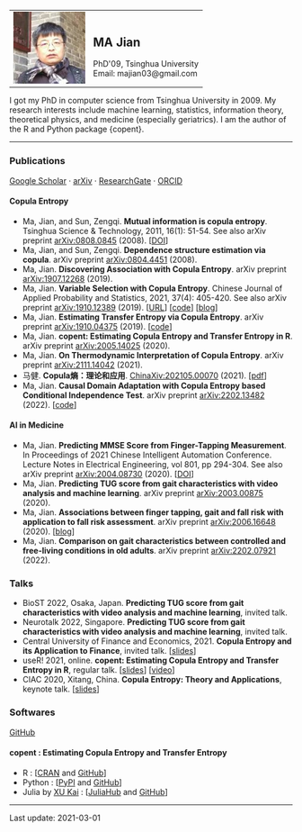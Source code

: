 <table border = "0">
  <tr>
    <td><img src="/head.jpeg" /></td>
    <td> <h2> MA Jian </h2> PhD'09, Tsinghua University <br> Email: majian03@gmail.com </td>
  </tr>
</table>
I got my PhD in computer science from Tsinghua University in 2009. My research interests include machine learning, statistics, information theory, theoretical physics, and medicine (especially geriatrics). I am the author of the R and Python package {copent}.

---
### Publications
[Google Scholar](https://scholar.google.com/citations?user=gqCD4kwAAAAJ) · 
[arXiv](http://arxiv.org/a/ma_j_3) · 
[ResearchGate](https://www.researchgate.net/profile/Jian_Ma9) · 
[ORCID](https://orcid.org/0000-0001-5357-1921)

#### Copula Entropy
* Ma, Jian, and Sun, Zengqi. **Mutual information is copula entropy**. Tsinghua Science & Technology, 2011, 16(1): 51-54. See also arXiv preprint [arXiv:0808.0845](https://arxiv.org/abs/0808.0845) (2008). [[DOI](https://doi.org/10.1016/S1007-0214(11)70008-6)]
* Ma, Jian, and Sun, Zengqi. **Dependence structure estimation via copula**. arXiv preprint [arXiv:0804.4451](https://arxiv.org/abs/0804.4451) (2008).
* Ma, Jian. **Discovering Association with Copula Entropy**. arXiv preprint [arXiv:1907.12268](https://arxiv.org/abs/1907.12268) (2019). 
* Ma, Jian. **Variable Selection with Copula Entropy**. Chinese Journal of Applied Probability and Statistics, 2021, 37(4): 405-420. See also arXiv preprint [arXiv:1910.12389](https://arxiv.org/abs/1910.12389) (2019). [[URL](http://aps.ecnu.edu.cn/CN/10.3969/j.issn.1001-4268.2021.04.006)] [[code](https://github.com/majianthu/aps2020)] [[blog](https://www.hitachi.com.cn/hcrd/sc/aiblog/2022/0125/index.html)]
* Ma, Jian. **Estimating Transfer Entropy via Copula Entropy**. arXiv preprint [arXiv:1910.04375](https://arxiv.org/abs/1910.04375) (2019). [[code](https://github.com/majianthu/transferentropy)]
* Ma, Jian. **copent: Estimating Copula Entropy and Transfer Entropy in R**. arXiv preprint [arXiv:2005.14025](https://arxiv.org/abs/2005.14025) (2020).
* Ma, Jian. **On Thermodynamic Interpretation of Copula Entropy**. arXiv preprint [arXiv:2111.14042](https://arxiv.org/abs/2111.14042) (2021).
* 马健. **Copula熵：理论和应用**. [ChinaXiv:202105.00070](http://chinaxiv.org/abs/202105.00070) (2021). [[pdf](/ce-survey.pdf)]
* Ma, Jian. **Causal Domain Adaptation with Copula Entropy based Conditional Independence Test**. arXiv preprint [arXiv:2202.13482](https://arxiv.org/abs/2202.13482) (2022). [[code](https://github.com/majianthu/cda)]

#### AI in Medicine
* Ma, Jian. **Predicting MMSE Score from Finger-Tapping Measurement**.  In Proceedings of 2021 Chinese Intelligent Automation Conference. Lecture Notes in Electrical Engineering, vol 801, pp 294-304. See also arXiv preprint [arXiv:2004.08730](https://arxiv.org/abs/2004.08730) (2020). [[DOI](https://doi.org/10.1007/978-981-16-6372-7_34)]
* Ma, Jian. **Predicting TUG score from gait characteristics with video analysis and machine learning**. arXiv preprint [arXiv:2003.00875](https://arxiv.org/abs/2003.00875) (2020).
* Ma, Jian. **Associations between finger tapping, gait and fall risk with application to fall risk assessment**. arXiv preprint [arXiv:2006.16648](https://arxiv.org/abs/2006.16648) (2020). [[blog](https://www.hitachi.com.cn/hcrd/sc/aiblog/0924/index.html)]
* Ma, Jian. **Comparison on gait characteristics between controlled and free-living conditions in old adults**. arXiv preprint [arXiv:2202.07921](https://arxiv.org/abs/2202.07921) (2022).

### Talks
* BioST 2022, Osaka, Japan. **Predicting TUG score from gait characteristics with video analysis and machine learning**, invited talk.
* Neurotalk 2022, Singapore. **Predicting TUG score from gait characteristics with video analysis and machine learning**, invited talk.
* Central University of Finance and Economics, 2021. **Copula Entropy and its Application to Finance**, invited talk. [[slides](/Applications.pdf)]
* useR! 2021, online. **copent: Estimating Copula Entropy and Transfer Entropy in R**, regular talk. [[slides](/useR2021.pdf)] [[video](https://www.youtube.com/watch?v=5IKm9MHGoDM)]
* CIAC 2020, Xitang, China. **Copula Entropy: Theory and Applications**, keynote talk. [[slides](/ciac2020ce.pdf)]

### Softwares
[GitHub](https://github.com/majianthu)

#### copent : Estimating Copula Entropy and Transfer Entropy
* R : [[CRAN](https://cran.r-project.org/package=copent) and [GitHub](https://github.com/majianthu/copent)]
* Python : [[PyPI](https://pypi.org/project/copent) and [GitHub](https://github.com/majianthu/pycopent)]
* Julia by  [XU Kai](https://github.com/xukai92/) : [[JuliaHub](https://juliahub.com/ui/Packages/CopEnt/rRUXw/0.1.0) and [GitHub](https://github.com/xukai92/CopEnt.jl)]

---
Last update: 2021-03-01
